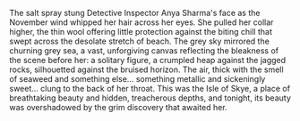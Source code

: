 The salt spray stung Detective Inspector Anya Sharma's face as the November wind whipped her hair across her eyes.  She pulled her collar higher, the thin wool offering little protection against the biting chill that swept across the desolate stretch of beach.  The grey sky mirrored the churning grey sea, a vast, unforgiving canvas reflecting the bleakness of the scene before her: a solitary figure, a crumpled heap against the jagged rocks, silhouetted against the bruised horizon.  The air, thick with the smell of seaweed and something else… something metallic and sickeningly sweet… clung to the back of her throat.  This was the Isle of Skye, a place of breathtaking beauty and hidden, treacherous depths, and tonight, its beauty was overshadowed by the grim discovery that awaited her.
